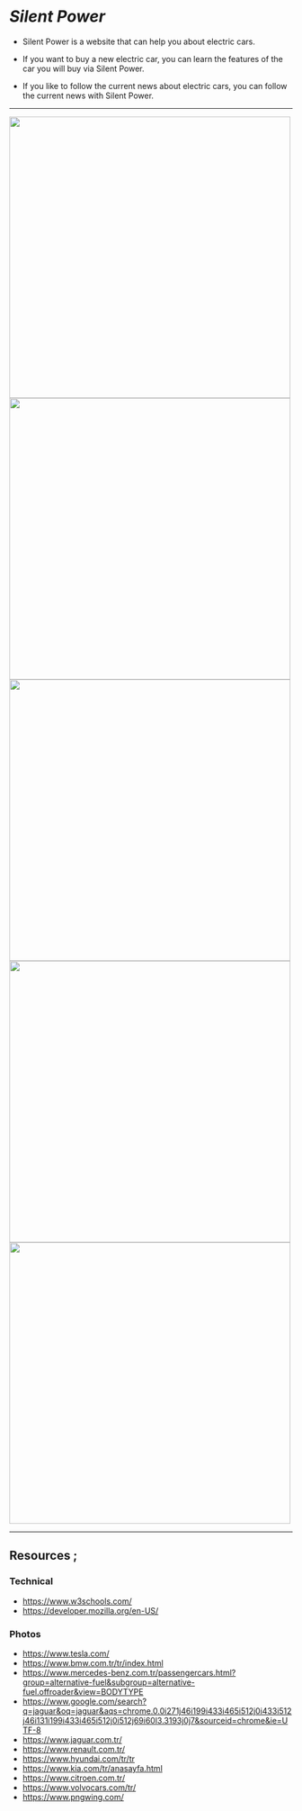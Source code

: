 # ***Silent Power***
* Silent Power is a website that can help you about electric cars.  
* If you want to buy a new electric car, you can learn the features of the car you will buy via Silent Power.

* If you like to follow the current news about electric cars, you can follow the current news with Silent Power.
---
<img src="https://i.hizliresim.com/hkyvgg0.png" width=500px>
<img src="https://i.hizliresim.com/9gw5ntv.png" width=500px>
<img src="https://i.hizliresim.com/dvjdbxl.png" width=500px>
<img src="https://i.hizliresim.com/tlykeal.png" width=500px>
<img src="https://i.hizliresim.com/q89a7up.png" width=500px>

---
## Resources ;

### Technical
* https://www.w3schools.com/
* https://developer.mozilla.org/en-US/

### Photos
* https://www.tesla.com/
* https://www.bmw.com.tr/tr/index.html
* https://www.mercedes-benz.com.tr/passengercars.html?group=alternative-fuel&subgroup=alternative-fuel.offroader&view=BODYTYPE
* https://www.google.com/search?q=jaguar&oq=jaguar&aqs=chrome.0.0i271j46i199i433i465i512j0i433i512j46i131i199i433i465i512j0i512j69i60l3.3193j0j7&sourceid=chrome&ie=UTF-8
* https://www.jaguar.com.tr/
* https://www.renault.com.tr/
* https://www.hyundai.com/tr/tr
* https://www.kia.com/tr/anasayfa.html
* https://www.citroen.com.tr/
* https://www.volvocars.com/tr/
* https://www.pngwing.com/
